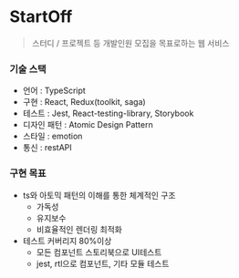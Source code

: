 # StartOff

> 스터디 / 프로젝트 등 개발인원 모집을 목표로하는 웹 서비스

### 기술 스택

- 언어 : TypeScript
- 구현 : React, Redux(toolkit, saga)
- 테스트 : Jest, React-testing-library, Storybook
- 디자인 패턴 : Atomic Design Pattern
- 스타일 : emotion
- 통신 : restAPI

### 구현 목표

- ts와 아토믹 패턴의 이해를 통한 체계적인 구조
  - 가독성
  - 유지보수
  - 비효율적인 렌더링 최적화
- 테스트 커버리지 80%이상
  - 모든 컴포넌트 스토리북으로 UI테스트
  - jest, rtl으로 컴포넌트, 기타 모듈 테스트
